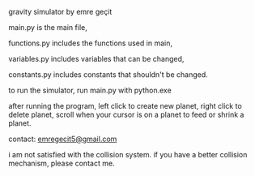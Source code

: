 gravity simulator by emre geçit

main.py is the main file,

functions.py includes the functions used in main,

variables.py includes variables that can be changed,

constants.py includes constants that shouldn't be changed.

to run the simulator, run main.py with python.exe

after running the program, left click to create new planet, right click to delete planet, scroll when your cursor is on a planet to feed or shrink a planet.

contact: emregecit5@gmail.com

i am not satisfied with the collision system. if you have a better collision mechanism, please contact me.
